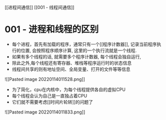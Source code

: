[[进程间通信]]
[[001 - 线程间通信]]

# 001 - 进程和线程的区别

+ 每个进程，首先有加载的程序，通常只有一个[[程序计数器]], 记录当前程序执行的位置, 会按照程序顺序计算, 这里的一个执行流就是一个线程.
+ 如果有多个线程的话, 就需要多个程序计数器, 每个线程会独自运行, 
+ 除此之外,每个线程还有寄存器、堆栈等程序运行时的状态信息
+ 线程间共享的则有地址空间、全局变量、打开的文件等等信息

![[Pasted image 20220114011528.png]]


+ 为了简化，cpu在内核中，为每个线程提供各自的虚拟CPU
+ 每个线程会认为自己是一直独占着CPU
+ 它们就不需要考虑[[时间片轮转]]的问题了

![[Pasted image 20220114011833.png]]